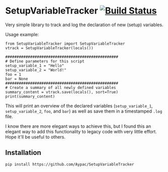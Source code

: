 # SetupVariableTracker [![Build Status](https://travis-ci.com/Aypac/SetupVariableTracker.svg?branch=master)](https://travis-ci.com/Aypac/SetupVariableTracker)
Very simple library to track and log the declaration of new (setup) variables.

Usage example:

    from SetupVariableTracker import SetupVariableTracker
    vtrack = SetupVariableTracker(locals())

    ##################################################
    # Define parameters for this script
    setup_variable_1 = "Hello"
    setup_variable_2 = "World!"
    foo = 1
    bar = None
    ##################################################
    # Create a summary of all newly defined variables
    summary_content = vtrack.save(locals(), sort=True)
    print(summary_content)
   
This will print an overview of the declared variables (`setup_variable_1`, `setup_variable_2`, `foo`, and `bar`) as well as save them in a timestamped `.log` file.

I know there are more elegant ways to achieve this, but I found this an elegant way to add this functionality to legacy code with very little effort. Hope it'll be useful to others.

## Installation
`pip install https://github.com/Aypac/SetupVariableTracker`
